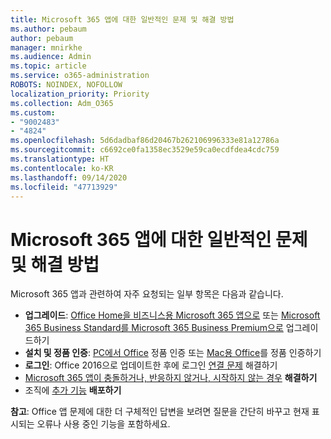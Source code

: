 ```yaml
---
title: Microsoft 365 앱에 대한 일반적인 문제 및 해결 방법
ms.author: pebaum
author: pebaum
manager: mnirkhe
ms.audience: Admin
ms.topic: article
ms.service: o365-administration
ROBOTS: NOINDEX, NOFOLLOW
localization_priority: Priority
ms.collection: Adm_O365
ms.custom:
- "9002483"
- "4824"
ms.openlocfilehash: 5d6dadbaf86d20467b262106996333e81a12786a
ms.sourcegitcommit: c6692ce0fa1358ec3529e59ca0ecdfdea4cdc759
ms.translationtype: HT
ms.contentlocale: ko-KR
ms.lasthandoff: 09/14/2020
ms.locfileid: "47713929"
---
```

# <a name="common-issues-and-resolutions-with-microsoft-365-apps"></a>Microsoft 365 앱에 대한 일반적인 문제 및 해결 방법

Microsoft 365 앱과 관련하여 자주 요청되는 일부 항목은 다음과 같습니다.

- **업그레이드**: [Office Home을 비즈니스용 Microsoft 365 앱으로](https://support.office.com/article/how-do-i-upgrade-office-ee68f6cf-422f-464a-82ec-385f65391350#OfficeVersion=Office_365_subscription) 또는 [Microsoft 365 Business Standard를 Microsoft 365 Business Premium으로](https://docs.microsoft.com/microsoft-365/business/migrate-to-microsoft-365-business) 업그레이드하기
- **설치 및 정품 인증**: [PC에서 Office](https://support.office.com/article/activate-office-5bd38f38-db92-448b-a982-ad170b1e187e) 정품 인증 또는 [Mac용 Office](https://support.office.com/article/activate-office-for-mac-7f6646b1-bb14-422a-9ad4-a53410fcefb2)를 정품 인증하기
- **로그인**: Office 2016으로 업데이트한 후에 로그인 [연결 문제](https://docs.microsoft.com/office365/troubleshoot/authentication/connection-issue-when-sign-in-office-2016) 해결하기
- [Microsoft 365 앱이 충돌하거나, 반응하지 않거나, 시작하지 않는 경우](https://docs.microsoft.com/alchemyinsights/office-apps-don't-launch-start) **해결하기**
- 조직에 [추가 기능](https://docs.microsoft.com/microsoft-365/admin/manage/manage-deployment-of-add-ins?view=o365-worldwide) **배포하기**

**참고**: Office 앱 문제에 대한 더 구체적인 답변을 보려면 질문을 간단히 바꾸고 현재 표시되는 오류나 사용 중인 기능을 포함하세요.
